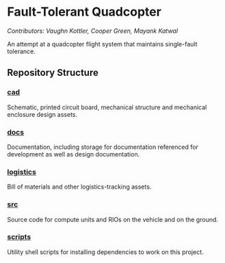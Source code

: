# Fault-Tolerant Quadcopter

*Contributors: Vaughn Kottler, Cooper Green, Mayank Katwal*

An attempt at a quadcopter flight system that maintains
single-fault tolerance.

## Repository Structure

### [cad](cad)

Schematic, printed circuit board, mechanical structure and mechanical enclosure
design assets.

### [docs](docs)

Documentation, including storage for documentation referenced for development
as well as design documentation.

### [logistics](logistics)

Bill of materials and other logistics-tracking assets.

### [src](src)

Source code for compute units and RIOs on the vehicle and on the ground.

### [scripts](scripts)

Utility shell scripts for installing dependencies to work on this project.

